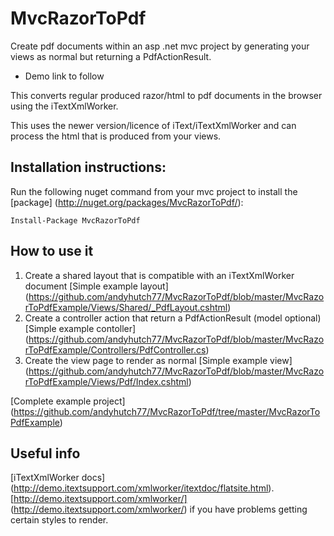# MvcRazorToPdf
Create pdf documents within an asp .net mvc project by generating your views as normal but returning a PdfActionResult.

* Demo link to follow

This converts regular produced razor/html to pdf documents in the browser using the iTextXmlWorker.

This uses the newer version/licence of iText/iTextXmlWorker and can process the html that is produced from your views.

## Installation instructions:

Run the following nuget command from your mvc project to install the [package] (http://nuget.org/packages/MvcRazorToPdf/):

`Install-Package MvcRazorToPdf`

## How to use it
1. Create a shared layout that is compatible with an iTextXmlWorker document [Simple example layout] (https://github.com/andyhutch77/MvcRazorToPdf/blob/master/MvcRazorToPdfExample/Views/Shared/_PdfLayout.cshtml)
2. Create a controller action that return a PdfActionResult (model optional) [Simple example contoller] (https://github.com/andyhutch77/MvcRazorToPdf/blob/master/MvcRazorToPdfExample/Controllers/PdfController.cs)
3. Create the view page to render as normal [Simple example view] (https://github.com/andyhutch77/MvcRazorToPdf/blob/master/MvcRazorToPdfExample/Views/Pdf/Index.cshtml)

[Complete example project] (https://github.com/andyhutch77/MvcRazorToPdf/tree/master/MvcRazorToPdfExample)

## Useful info

[iTextXmlWorker docs] (http://demo.itextsupport.com/xmlworker/itextdoc/flatsite.html).
[http://demo.itextsupport.com/xmlworker/] (http://demo.itextsupport.com/xmlworker/) if you have problems getting certain styles to render.

